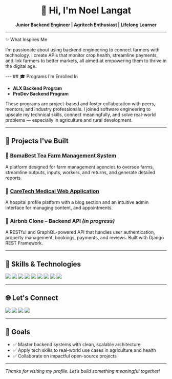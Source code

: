 <h1 align="center">👋 Hi, I'm Noel Langat</h1>

<p align="center">
  <b>Junior Backend Engineer | Agritech Enthusiast | Lifelong Learner</b>
</p>

---
✨ What Inspires Me
<p>
I’m passionate about using backend engineering to connect farmers with technology. I create APIs that monitor crop health, streamline payments, and link farmers to better markets, all aimed at empowering them to thrive in the digital age.
</p>
---
## 🎓 Programs I’m Enrolled In

- **ALX Backend Program**  
- **ProDev Backend Program**

These programs are project-based and foster collaboration with peers, mentors, and industry professionals. I joined software engineering to upscale my technical skills, connect meaningfully, and solve real-world problems — especially in agriculture and rural development.

---

## 💼 Projects I've Built

### 🌿 [BomaBest Tea Farm Management System](https://www.bomabest.co.ke)
A platform designed for farm management agencies to oversee farms, streamline outputs, inputs, workers, and returns, and generate detailed reports.
### 🏥 [CareTech Medical Web Application](https://www.caretechmedical.com)
A hospital profile platform with a blog section and an intuitive admin interface for managing content, and appointments.
### 🏡 Airbnb Clone – Backend API *(in progress)*
A RESTful and GraphQL-powered API that handles user authentication, property management, bookings, payments, and reviews. Built with Django REST Framework.

---

## 🔧 Skills & Technologies

<p>
  <img src="https://img.shields.io/badge/Python-3776AB?style=for-the-badge&logo=python&logoColor=white"/>
  <img src="https://img.shields.io/badge/Django-092E20?style=for-the-badge&logo=django&logoColor=white"/>
  <img src="https://img.shields.io/badge/Flask-000000?style=for-the-badge&logo=flask&logoColor=white"/>
  <img src="https://img.shields.io/badge/PostgreSQL-336791?style=for-the-badge&logo=postgresql&logoColor=white"/>
  <img src="https://img.shields.io/badge/Docker-2496ED?style=for-the-badge&logo=docker&logoColor=white"/>
  <img src="https://img.shields.io/badge/GitHub_Actions-2088FF?style=for-the-badge&logo=github-actions&logoColor=white"/>
  <img src="https://img.shields.io/badge/HTML5-E34F26?style=for-the-badge&logo=html5&logoColor=white"/>
  <img src="https://img.shields.io/badge/CSS3-1572B6?style=for-the-badge&logo=css3&logoColor=white"/>
  <img src="https://img.shields.io/badge/Bootstrap-7952B3?style=for-the-badge&logo=bootstrap&logoColor=white"/>
</p>

---

## 🌐 Let's Connect

<p align="left">
  <a href="mailto:noellangat28@gmail.com"><img src="https://img.shields.io/badge/Email-D14836?style=flat&logo=gmail&logoColor=white" /></a>
  <a href="https://www.linkedin.com/in/noel-langat/"><img src="https://img.shields.io/badge/LinkedIn-0077B5?style=flat&logo=linkedin&logoColor=white" /></a>
  <a href="https://x.com/langatNoel"><img src="https://img.shields.io/badge/Twitter-1DA1F2?style=flat&logo=twitter&logoColor=white" /></a>
  <a href="https://noel022.pythonanywhere.com/"><img src="https://img.shields.io/badge/Portfolio-000000?style=flat&logo=githubpages&logoColor=white" /></a>
</p>

---

## 🚀 Goals

- ✅ Master backend systems with clean, scalable architecture  
- ✅ Apply tech skills to real-world use cases in agriculture and health  
- ✅ Collaborate on impactful open-source projects  

---

_Thanks for visiting my profile. Let’s build something meaningful together!_

